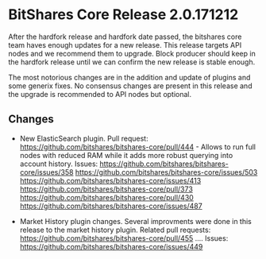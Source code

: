 # BitShares Core Release 2.0.171212

After the hardfork release and hardfork date passed, the bitshares core team haves enough updates for a new release. This release targets API nodes and we recommend them to upgrade. Block producer should keep in the hardfork release until we can confirm the new release is stable enough.

The most notorious changes are in the addition and update of plugins and some generix fixes. No consensus changes are present in this release and the upgrade is recommended to API nodes but optional.

## Changes

* New ElasticSearch plugin. Pull request: https://github.com/bitshares/bitshares-core/pull/444 - Allows to run full nodes with reduced RAM while it adds more robust querying into account history. Issues: https://github.com/bitshares/bitshares-core/issues/358 https://github.com/bitshares/bitshares-core/issues/503 https://github.com/bitshares/bitshares-core/issues/413 https://github.com/bitshares/bitshares-core/pull/373 https://github.com/bitshares/bitshares-core/pull/430 https://github.com/bitshares/bitshares-core/issues/487

* Market History plugin changes. Several improvments were done in this release to the market history plugin. Related pull requests: https://github.com/bitshares/bitshares-core/pull/455 .... Issues: https://github.com/bitshares/bitshares-core/issues/449
